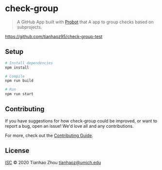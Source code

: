 # check-group

> A GitHub App built with [Probot](https://github.com/probot/probot) that A app to group checks based on subprojects.

<https://github.com/tianhaoz95/check-group-test>

## Setup

```sh
# Install dependencies
npm install

# Compile
npm run build

# Run
npm run start
```

## Contributing

If you have suggestions for how check-group could be improved, or want to report a bug, open an issue! We'd love all and any contributions.

For more, check out the [Contributing Guide](CONTRIBUTING.md).

## License

[ISC](LICENSE) © 2020 Tianhao Zhou [tianhaoz@umich.edu](mailto:tianhaoz@umich.edu)
